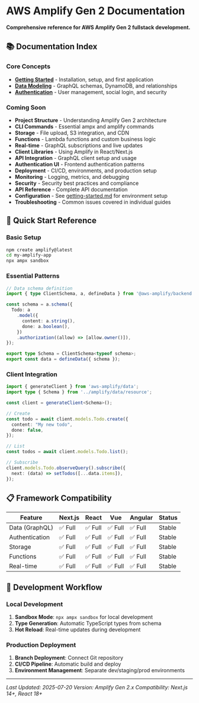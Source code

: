 # AWS Amplify Gen 2 Documentation

**Comprehensive reference for AWS Amplify Gen 2 fullstack development.**

## 📚 Documentation Index

### Core Concepts
- **[Getting Started](./getting-started.md)** - Installation, setup, and first application
- **[Data Modeling](./data-modeling.md)** - GraphQL schemas, DynamoDB, and relationships
- **[Authentication](./authentication.md)** - User management, social login, and security

### Coming Soon
- **Project Structure** - Understanding Amplify Gen 2 architecture
- **CLI Commands** - Essential ampx and amplify commands
- **Storage** - File upload, S3 integration, and CDN
- **Functions** - Lambda functions and custom business logic
- **Real-time** - GraphQL subscriptions and live updates
- **Client Libraries** - Using Amplify in React/Next.js
- **API Integration** - GraphQL client setup and usage
- **Authentication UI** - Frontend authentication patterns
- **Deployment** - CI/CD, environments, and production setup
- **Monitoring** - Logging, metrics, and debugging
- **Security** - Security best practices and compliance
- **API Reference** - Complete API documentation
- **Configuration** - See [getting-started.md](./getting-started.md) for environment setup
- **Troubleshooting** - Common issues covered in individual guides

## 🚀 Quick Start Reference

### Basic Setup
```bash
npm create amplify@latest
cd my-amplify-app
npx ampx sandbox
```

### Essential Patterns
```typescript
// Data schema definition
import { type ClientSchema, a, defineData } from '@aws-amplify/backend';

const schema = a.schema({
  Todo: a
    .model({
      content: a.string(),
      done: a.boolean(),
    })
    .authorization((allow) => [allow.owner()]),
});

export type Schema = ClientSchema<typeof schema>;
export const data = defineData({ schema });
```

### Client Integration
```typescript
import { generateClient } from 'aws-amplify/data';
import type { Schema } from '../amplify/data/resource';

const client = generateClient<Schema>();

// Create
const todo = await client.models.Todo.create({
  content: "My new todo",
  done: false,
});

// List
const todos = await client.models.Todo.list();

// Subscribe
client.models.Todo.observeQuery().subscribe({
  next: (data) => setTodos([...data.items]),
});
```

## 📋 Framework Compatibility

| Feature | Next.js | React | Vue | Angular | Status |
|---------|---------|-------|-----|---------|--------|
| Data (GraphQL) | ✅ Full | ✅ Full | ✅ Full | ✅ Full | Stable |
| Authentication | ✅ Full | ✅ Full | ✅ Full | ✅ Full | Stable |
| Storage | ✅ Full | ✅ Full | ✅ Full | ✅ Full | Stable |
| Functions | ✅ Full | ✅ Full | ✅ Full | ✅ Full | Stable |
| Real-time | ✅ Full | ✅ Full | ✅ Full | ✅ Full | Stable |

## 🔧 Development Workflow

### Local Development
1. **Sandbox Mode**: `npx ampx sandbox` for local development
2. **Type Generation**: Automatic TypeScript types from schema
3. **Hot Reload**: Real-time updates during development

### Production Deployment
1. **Branch Deployment**: Connect Git repository
2. **CI/CD Pipeline**: Automatic build and deploy
3. **Environment Management**: Separate dev/staging/prod environments

---

*Last Updated: 2025-07-20*
*Version: Amplify Gen 2.x*
*Compatibility: Next.js 14+, React 18+*